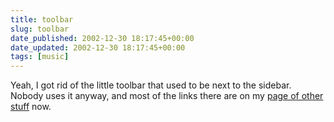```yaml
---
title: toolbar
slug: toolbar
date_published: 2002-12-30 18:17:45+00:00
date_updated: 2002-12-30 18:17:45+00:00
tags: [music]
---
```

Yeah, I got rid of the little toolbar that used to be next to the sidebar. Nobody uses it anyway, and most of the links there are on my [page of other stuff](?other) now.
